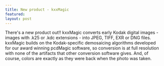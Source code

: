```yaml
---
title: New product - kxxMagic
featured:
layout: post
---
```


There's a new product out!! kxxMagic converts early Kodak digital images - images with .k25 or .kdc extensions - into JPEG, TIFF, EXR or DNG files. kxxMagic builds on the Kodak-specific demosaicing algorithms developed for our award winning pcdMagic software, so conversion is at full resolution with none of the artifacts that other conversion software gives. And, of course, colors are exactly as they were back when the photo was taken.
